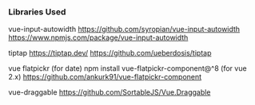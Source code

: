### Libraries Used

vue-input-autowidth
https://github.com/syropian/vue-input-autowidth
https://www.npmjs.com/package/vue-input-autowidth

tiptap
https://tiptap.dev/
https://github.com/ueberdosis/tiptap

vue flatpickr (for date)
npm install vue-flatpickr-component@^8 (for vue 2.x)
https://github.com/ankurk91/vue-flatpickr-component

vue-draggable
https://github.com/SortableJS/Vue.Draggable
